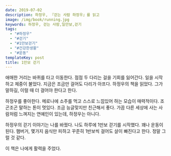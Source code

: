 ```yaml
---
date: 2019-07-02
description: 하정우, 『걷는 사람 하정우』를 읽고
image: /img/book/running.jpg
keywords: 하정우, 걷는 사람,일만보,걷기
tags:
  - "#하정우"
  - "#걷기"
  - "#1만보걷기"
  - "#건강한생활"
  - "#운동"
templateKey: post
title: 1만보 걷기
---
```

애매한 거리는 바퀴를 타고 이동한다. 점점 두 다리는 걸을 기회를 잃어간다. 일을 시작하고 체중이 불었다. 지금은 조금만 걸어도 다리가 아프다. 하정우의 책을 읽었다. 그가 말하길, 이럴 때 더 걸어야 한다고 한다.

하정우를 좋아한다. 메로나에 소주를 먹고 스스로 느낌있어 하는 모습이 매력적이다. 조곤조곤 말하는 톤이 멋있다. 조금 능글맞지만 친근해서 좋다. 가끔 다른 세상에 사는 사람처럼 느껴지는 연예인이 있는데, 하정우는 아니다. 

하정우의 걷기 이야기는 나를 바꿨다. 나도 하루에 1만보 걷기를 시작했다. 꽤나 운동이 된다. 햄버거, 몇가지 음식만 피하고 꾸준히 1반보씩 걸어도 살이 빠진다고 한다. 정말 그럴 것 같다. 

이 책은 나에게 활력을 주었다.